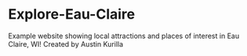# Explore-Eau-Claire
Example website showing local attractions and places of interest in Eau Claire, WI! Created by Austin Kurilla
